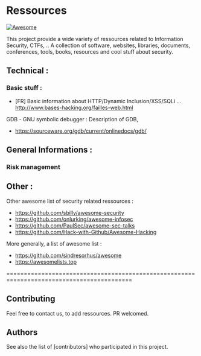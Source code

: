 # Ressources

[![Awesome](https://cdn.rawgit.com/sindresorhus/awesome/d7305f38d29fed78fa85652e3a63e154dd8e8829/media/badge.svg)](https://github.com/sindresorhus/awesome)

This project provide a wide variety of ressources related to Information Security, CTFs, .. 
A collection of software, websites, libraries, documents, conferences, tools, books, resources and cool stuff about security.


## Technical : 

### Basic stuff : 
* [FR] Basic information about HTTP/Dynamic Inclusion/XSS/SQLi ... http://www.bases-hacking.org/failles-web.html

GDB - GNU symbolic debugger : 
Description of GDB, 
* https://sourceware.org/gdb/current/onlinedocs/gdb/

## General Informations : 
### Risk management

## Other : 
Other awesome list of security related ressources : 
* https://github.com/sbilly/awesome-security
* https://github.com/onlurking/awesome-infosec
* https://github.com/PaulSec/awesome-sec-talks
* https://github.com/Hack-with-Github/Awesome-Hacking

More generally, a list of awesome list :
* https://github.com/sindresorhus/awesome
* https://awesomelists.top


==========================================================================================


## Contributing

Feel free to contact us, to add ressources. PR welcomed.

## Authors
See also the list of [contributors] who participated in this project.
